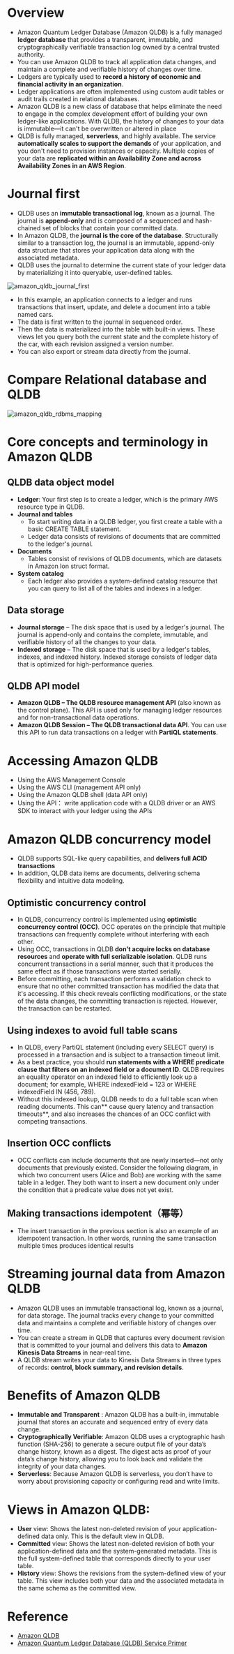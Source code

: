 # Overview
+ Amazon Quantum Ledger Database (Amazon QLDB) is a fully managed **ledger database** that provides a transparent, immutable, and cryptographically verifiable transaction log owned by a central trusted authority. 
+ You can use Amazon QLDB to track all application data changes, and maintain a complete and verifiable history of changes over time.
+ Ledgers are typically used to **record a history of economic and financial activity in an organization**.
+ Ledger applications are often implemented using custom audit tables or audit trails created in relational databases.
+ Amazon QLDB is a new class of database that helps eliminate the need to engage in the complex development effort of building your own ledger-like applications. With QLDB, the history of changes to your data is immutable—it can't be overwritten or altered in place
+ QLDB is fully managed, **serverless**, and highly available. The service **automatically scales to support the demands** of your application, and you don't need to provision instances or capacity. Multiple copies of your data are **replicated within an Availability Zone and across Availability Zones in an AWS Region**.
# Journal first
+ QLDB uses an **immutable transactional log**, known as a journal. The journal is **append-only** and is composed of a sequenced and hash-chained set of blocks that contain your committed data.
+ In Amazon QLDB, the **journal is the core of the database**. Structurally similar to a transaction log, the journal is an immutable, append-only data structure that stores your application data along with the associated metadata.
+ QLDB uses the journal to determine the current state of your ledger data by materializing it into queryable, user-defined tables. 

![amazon_qldb_journal_first](./images/amazon_qldb_journal_first.png)
+ In this example, an application connects to a ledger and runs transactions that insert, update, and delete a document into a table named cars.
+ The data is first written to the journal in sequenced order.
+ Then the data is materialized into the table with built-in views. These views let you query both the current state and the complete history of the car, with each revision assigned a version number.
+ You can also export or stream data directly from the journal.
# Compare Relational database and QLDB

![amazon_qldb_rdbms_mapping](./images/amazon_qldb_rdbms_mapping.png)

# Core concepts and terminology in Amazon QLDB
## QLDB data object model
+ **Ledger**: Your first step is to create a ledger, which is the primary AWS resource type in QLDB.
+  **Journal and tables**
    + To start writing data in a QLDB ledger, you first create a table with a basic CREATE TABLE statement.
    + Ledger data consists of revisions of documents that are committed to the ledger's journal.
+ **Documents**
    + Tables consist of revisions of QLDB documents, which are datasets in Amazon Ion struct format.
+ **System catalog**
    + Each ledger also provides a system-defined catalog resource that you can query to list all of the tables and indexes in a ledger.
## Data storage
+ **Journal storage** – The disk space that is used by a ledger's journal. The journal is append-only and contains the complete, immutable, and verifiable history of all the changes to your data.
+ **Indexed storage** – The disk space that is used by a ledger's tables, indexes, and indexed history. Indexed storage consists of ledger data that is optimized for high-performance queries.
## QLDB API model
+ **Amazon QLDB – The QLDB resource management API** (also known as the control plane). This API is used only for managing ledger resources and for non-transactional data operations.
+ **Amazon QLDB Session – The QLDB transactional data API**. You can use this API to run data transactions on a ledger with **PartiQL statements**. 
# Accessing Amazon QLDB
+ Using the AWS Management Console
+ Using the AWS CLI (management API only)
+ Using the Amazon QLDB shell (data API only)
+ Using the API： write application code with a QLDB driver or an AWS SDK to interact with your ledger using the APIs
# Amazon QLDB concurrency model
+ QLDB supports SQL-like query capabilities, and **delivers full ACID transactions**
+ In addition, QLDB data items are documents, delivering schema flexibility and intuitive data modeling.
## Optimistic concurrency control
+ In QLDB, concurrency control is implemented using **optimistic concurrency control (OCC)**. OCC operates on the principle that multiple transactions can frequently complete without interfering with each other.
+ Using OCC, transactions in QLDB **don't acquire locks on database resources** and **operate with full serializable isolation**. QLDB runs concurrent transactions in a serial manner, such that it produces the same effect as if those transactions were started serially.
+ Before committing, each transaction performs a validation check to ensure that no other committed transaction has modified the data that it's accessing. If this check reveals conflicting modifications, or the state of the data changes, the committing transaction is rejected. However, the transaction can be restarted.
## Using indexes to avoid full table scans
+ In QLDB, every PartiQL statement (including every SELECT query) is processed in a transaction and is subject to a transaction timeout limit.
+ As a best practice, you should **run statements with a WHERE predicate clause that filters on an indexed field or a document ID**. QLDB requires an equality operator on an indexed field to efficiently look up a document; for example, WHERE indexedField = 123 or WHERE indexedField IN (456, 789).
+ Without this indexed lookup, QLDB needs to do a full table scan when reading documents. This can** cause query latency and transaction timeouts**, and also increases the chances of an OCC conflict with competing transactions.
## Insertion OCC conflicts
+ OCC conflicts can include documents that are newly inserted—not only documents that previously existed. Consider the following diagram, in which two concurrent users (Alice and Bob) are working with the same table in a ledger. They both want to insert a new document only under the condition that a predicate value does not yet exist.
## Making transactions idempotent（幂等）
+ The insert transaction in the previous section is also an example of an idempotent transaction. In other words, running the same transaction multiple times produces identical results
# Streaming journal data from Amazon QLDB
+ Amazon QLDB uses an immutable transactional log, known as a journal, for data storage. The journal tracks every change to your committed data and maintains a complete and verifiable history of changes over time.
+ You can create a stream in QLDB that captures every document revision that is committed to your journal and delivers this data to **Amazon Kinesis Data Streams** in near-real time.
+ A QLDB stream writes your data to Kinesis Data Streams in three types of records: **control, block summary, and revision details**.
# Benefits of Amazon QLDB
+ **Immutable and Transparent** : Amazon QLDB has a built-in, immutable journal that stores an accurate and sequenced entry of every data change.
+ **Cryptographically Verifiable**: Amazon QLDB uses a cryptographic hash function (SHA-256) to generate a secure output file of your data’s change history, known as a digest. The digest acts as proof of your data’s change history, allowing you to look back and validate the integrity of your data changes.
+ **Serverless**: Because Amazon QLDB is serverless, you don’t have to worry about provisioning capacity or configuring read and write limits. 
# Views in Amazon QLDB:
+ **User** view: Shows the latest non-deleted revision of your application-defined data only. This is the default view in QLDB.
+ **Committed** view: Shows the latest non-deleted revision of both your application-defined data and the system-generated metadata. This is the full system-defined table that corresponds directly to your user table.
+ **History** view: Shows the revisions from the system-defined view of your table. This view includes both your data and the associated metadata in the same schema as the committed view.

# Reference
+ [Amazon QLDB](https://docs.aws.amazon.com/qldb/latest/developerguide/what-is.html)
+ [Amazon Quantum Ledger Database (QLDB) Service Primer](https://explore.skillbuilder.aws/learn/course/466/play/1335/amazon-quantum-ledger-database-qldb-service-primer)